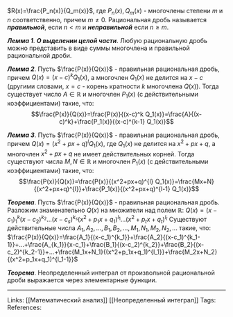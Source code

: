 $R(x)=\frac{P_n(x)}{Q_m(x)}$, где $P_n(x), Q_m(x)$ - многочлены степени $m$ и $n$ соответственно, причем $m \neq 0$. 
Рациональная дробь называется ***правильной***, если $n<m$ и ***неправильной*** если $n \ge m$. 

***Лемма 1***. ***О выделении целой части***. Любую рациональную дробь можно представить в виде суммы многочлена и правильной рациональной дроби. 

***Лемма 2***. Пусть $\frac{P(x)}{Q(x)}$ - правильная рациональная дробь, причем $Q(x)=(x-c)^k Q_1(x)$, а многочлен $Q_1(x)$ не делится на $x-c$ (другими словами, $x=c$ - корень кратности $k$ многочлена $Q(x)$). 
Тогда существует число $A \in \mathbb{R}$ и многочлен $P_1(x)$ (с действительными коэффициентами) такие, что: 
$$\frac{P(x)}{Q(x)}=\frac{P(x)}{(x-c)^k Q_1(x)}=\frac{A}{(x-c)^k}+\frac{P_1(x)}{(x-c)^{k-1} Q_1(x)}$$

***Лемма 3***. Пусть $\frac{P(x)}{Q(x)}$ - правильная рациональная дробь, причем $Q(x)=(x^2+px+q)^{l} Q_1(x)$, где $Q_1(x)$ не делится на $x^2+px+q$, а многочлен $x^2+px+q$ не имеет действительных корней. 
Тогда существуют числа $M, N \in \mathbb{R}$ и многочлен $P_1(x)$ (с действительными коэффициентами) такие, что: 
$$\frac{P(x)}{Q(x)}=\frac{P(x)}{(x^2+px+q)^{l} Q_1(x)}=\frac{Mx+N}{(x^2+px+q)^{l}}+\frac{P_1(x)}{(x^2+px+q)^{l-1} Q_1(x)}$$

***Теорема***. Пусть $\frac{P(x)}{Q(x)}$ - правильная рациональная дробь. Разложим знаменательно $Q(x)$ на множители над полем $\mathbb{R}$:
$Q(x)=(x-c_1)^k_1  (x-c_2)^{k_2} ... (x-c_s)^{k_s}(x^2+p_1x+q_1)^{l_1} ... (x^2+p_tx+q_t)^{l_t}$
Существуют действительные числа $A_1,A_2, ..., B_1,  B_2, ..., M_1, N_1, M_2, N_2,...$ такие, что: 
$\frac{P(x)}{Q(x)}=\frac{A_1}{(x-c_1)^{k_1}}+\frac{A_2}{(x-c_1)^{k_1-1}}+...+\frac{A_{k_1}}{x-c_1}+\frac{B_1}{(x-c_2)^{k_2}}+\frac{B_2}{(x-c_2)^{k_2-1}}+...+\frac{M_1x+N_1}{(x^2+p_1x+q_1)^{l_1}}+\frac{M_2x+N_2}{(x^2+p_1x+q_1)^{l_1-1}}$

***Теорема***. Неопределенный интеграл от произвольной рациональной дроби выражается через элементарные функции. 

___
Links: [[Математический анализ]] [[Неопределенный интеграл]] 
Tags:
References: